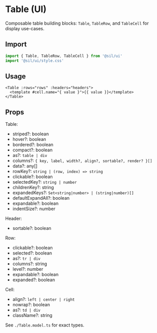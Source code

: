 # Table (UI)

Composable table building blocks: `Table`, `TableRow`, and `TableCell` for display use-cases.

## Import

```ts
import { Table, TableRow, TableCell } from '@sil/ui'
import '@sil/ui/style.css'
```

## Usage

```vue
<Table :rows="rows" :headers="headers">
  <template #cell.name="{ value }">{{ value }}</template>
</Table>
```

## Props

Table:
- striped?: boolean
- hover?: boolean
- bordered?: boolean
- compact?: boolean
- as?: `table | div`
- columns?: `{ key, label, width?, align?, sortable?, render? }[]`
- data?: any[]
- rowKey?: `string | (row, index) => string`
- clickable?: boolean
- selectedKey?: `string | number`
- childrenKey?: string
- expandedKeys?: `Set<string|number> | (string|number)[]`
- defaultExpandAll?: boolean
- expandable?: boolean
- indentSize?: number

Header:
- sortable?: boolean

Row:
- clickable?: boolean
- selected?: boolean
- as?: `tr | div`
- columns?: string
- level?: number
- expandable?: boolean
- expanded?: boolean

Cell:
- align?: `left | center | right`
- nowrap?: boolean
- as?: `td | div`
- className?: string

See `./Table.model.ts` for exact types.
